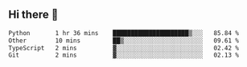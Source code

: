 ## Hi there 👋

<!--
**whirlun/whirlun** is a ✨ _special_ ✨ repository because its `README.md` (this file) appears on your GitHub profile.

Here are some ideas to get you started:

- 🔭 I’m currently working on ...
- 🌱 I’m currently learning ...
- 👯 I’m looking to collaborate on ...
- 🤔 I’m looking for help with ...
- 💬 Ask me about ...
- 📫 How to reach me: ...
- 😄 Pronouns: ...
- ⚡ Fun fact: ...
-->
<!--START_SECTION:waka-->

```txt
Python       1 hr 36 mins    █████████████████████▒░░░   85.84 %
Other        10 mins         ██▒░░░░░░░░░░░░░░░░░░░░░░   09.61 %
TypeScript   2 mins          ▓░░░░░░░░░░░░░░░░░░░░░░░░   02.42 %
Git          2 mins          ▓░░░░░░░░░░░░░░░░░░░░░░░░   02.13 %
```

<!--END_SECTION:waka-->
